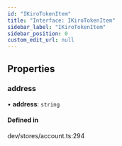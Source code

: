 ```yaml
---
id: "IKiroTokenItem"
title: "Interface: IKiroTokenItem"
sidebar_label: "IKiroTokenItem"
sidebar_position: 0
custom_edit_url: null
---
```


## Properties

### address

• **address**: `string`

#### Defined in

dev/stores/account.ts:294
